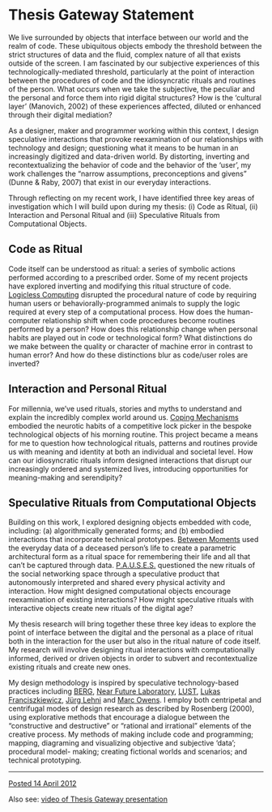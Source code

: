 Thesis Gateway Statement
========================

We live surrounded by objects that interface between our world and the realm of code. These ubiquitous objects embody the threshold between the strict structures of data and the fluid, complex nature of all that exists outside of the screen. I am fascinated by our subjective experiences of this technologically-mediated threshold, particularly at the point of interaction between the procedures of code and the idiosyncratic rituals and routines of the person. What occurs when we take the subjective, the peculiar and the personal and force them into rigid digital structures? How is the ‘cultural layer’ (Manovich, 2002) of these experiences affected, diluted or enhanced through their digital mediation?

As a designer, maker and programmer working within this context, I design speculative interactions that provoke reexamination of our relationships with technology and design; questioning what it means to be human in an increasingly digitized and data-driven world. By distorting, inverting and recontextualizing the behavior of code and the behavior of the ‘user’, my work challenges the “narrow assumptions, preconceptions and givens” (Dunne & Raby, 2007) that exist in our everyday interactions.

Through reflecting on my recent work, I have identified three key areas of investigation which I will build upon during my thesis: (i) Code as Ritual, (ii) Interaction and Personal Ritual and (iii) Speculative Rituals from Computational Objects.
Code as Ritual
--------------
Code itself can be understood as ritual: a series of symbolic actions performed according to a prescribed order. Some of my recent projects have explored inverting and modifying this ritual structure of code. [Logicless Computing](http://johndryan.me/project/user_logic/) disrupted the procedural nature of code by requiring human users or behaviorally-programmed animals to supply the logic required at every step of a computational process. How does the human-computer relationship shift when code procedures become routines performed by a person? How does this relationship change when personal habits are played out in code or technological form? What distinctions do we make between the quality or character of machine error in contrast to human error? And how do these distinctions blur as code/user roles are inverted?
Interaction and Personal Ritual-------------------------------
For millennia, we’ve used rituals, stories and myths to understand and explain the incredibly complex world around us. [Coping Mechanisms](http://johndryan.me/project/coping_mechanisms/) embodied the neurotic habits of a competitive lock picker in the bespoke technological objects of his morning routine. This project became a means for me to question how technological rituals, patterns and routines provide us with meaning and identity at both an individual and societal level. How can our idiosyncratic rituals inform designed interactions that disrupt our increasingly ordered and systemized lives, introducing opportunities for meaning-making and serendipity?Speculative Rituals from Computational Objects
----------------------------------------------
Building on this work, I explored designing objects embedded with code, including: (a) algorithmically generated forms; and (b) embodied interactions that incorporate technical prototypes. [Between Moments](http://johndryan.me/project/between_moments/) used the everyday data of a deceased person’s life to create a parametric architectural form as a ritual space for remembering their life and all that can’t be captured through data. [P.A.U.S.E.S.](http://johndryan.me/project/pauses/) questioned the new rituals of the social networking space through a speculative product that autonomously interpreted and shared every physical activity and interaction. How might designed computational objects encourage reexamination of existing interactions? How might speculative rituals with interactive objects create new rituals of the digital age?

My thesis research will bring together these three key ideas to explore the point of interface between the digital and the personal as a place of ritual both in the interaction for the user but also in the ritual nature of code itself. My research will involve designing ritual interactions with computationally informed, derived or driven objects in order to subvert and recontextualize existing rituals and create new ones.

My design methodology is inspired by speculative technology-based practices including [BERG](http://berglondon.com), [Near Future Laboratory](http://nearfuturelaboratory.com), [LUST](http://www.lust.nl), [Lukas Franciszkiewicz](http://frnkwz.de), [Jürg Lehni](http://lehni.org) and [Marc Owens](http://www.marcowens.co.uk). I employ both centripetal and centrifugal modes of design research as described by Rosenberg (2000), using explorative methods that encourage a dialogue between the “constructive and destructive” or “rational and irrational” elements of the creative process. My methods of making include code and programming; mapping, diagraming and visualizing objective and subjective ‘data’; procedural model- making; creating fictional worlds and scenarios; and technical prototyping.

- - -

[Posted 14 April 2012](http://blog.johndryan.me/post/21397485396/thesis-gateway-statement)

Also see: [video of Thesis Gateway presentation](http://blog.johndryan.me/post/25479794256/thesis-gateway-proposal)
